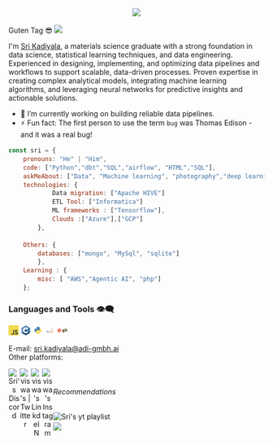 
<p align="center">
<img src="![cat-work-in-progress](https://github.com/user-attachments/assets/ee795883-3bcc-4176-be0a-c22f62cad1d5)"  />
</p>

Guten Tag :sunglasses: <img src="https://media.giphy.com/media/hvRJCLFzcasrR4ia7z/giphy.gif" width="25px"> 

I'm [Sri Kadiyala](https://www.linkedin.com/in/sri-bharadwaj-kadiyala-4576b7176/), a materials science graduate with a strong foundation in data science, statistical learning techniques, and data engineering. Experienced in designing, implementing, and optimizing data pipelines and workflows to support scalable, data-driven processes. Proven expertise in creating complex analytical models, integrating machine learning algorithms, and leveraging neural networks for predictive insights and actionable solutions.



- 🔭 I’m currently working on building reliable data pipelines.
- ⚡ Fun fact: The first person to use the term `bug` was Thomas Edison - and it was a real bug!

```javascript
const sri = {
    pronouns: "He" | "Him",
    code: ["Python","dbt","SQL","airflow", "HTML","SQL"],
    askMeAbout: ["Data", "Machine learning", "photography","deep learning","open-cv"],
    technologies: {
            Data migration: ["Apache HIVE"]
            ETL Tool: ["Informatica"]
            ML frameworks : ["Tensorflow"],
            Clouds :["Azure"],["GCP"]
        },

    Others: {
        databases: ["mongo", "MySql", "sqlite"]
        },
    Learning : {    
        misc: [ "AWS","Agentic AI", "php"]
    };
   ```


### Languages and Tools :eye_speech_bubble: 
<code><img height="20" src="https://raw.githubusercontent.com/github/explore/80688e429a7d4ef2fca1e82350fe8e3517d3494d/topics/javascript/javascript.png"></code>
<code><img height="20" src="https://raw.githubusercontent.com/github/explore/80688e429a7d4ef2fca1e82350fe8e3517d3494d/topics/cpp/cpp.png"></code>
<code><img height="20" src="https://raw.githubusercontent.com/github/explore/80688e429a7d4ef2fca1e82350fe8e3517d3494d/topics/python/python.png"></code>
<code><img height="20" src="https://raw.githubusercontent.com/github/explore/80688e429a7d4ef2fca1e82350fe8e3517d3494d/topics/mysql/mysql.png"></code>
<code><img height="20" src="https://raw.githubusercontent.com/github/explore/80688e429a7d4ef2fca1e82350fe8e3517d3494d/topics/git/git.png"></code>


E-mail: [sri.kadiyala@adi-gmbh.ai](mailto:sri.kadiyala@adi-gmbh.ai)\
Other platforms:
<br>
<p align="center">
<a href="discordapp.com/users/692334715956363264">
  <img align="left" alt="Sri's Discord" width="22px" src="https://cdn.jsdelivr.net/npm/simple-icons@v3/icons/discord.svg" />
</a>
<a href="https://x.com/shrikads">
  <img align="left" alt=" viswa's | Twitter" width="22px" src="https://cdn.jsdelivr.net/npm/simple-icons@v3/icons/twitter.svg" />
</a>
<a href="https://www.linkedin.com/in/sri-bharadwaj-kadiyala-4576b7176/">
  <img align="left" alt="viswa's LinkdeIN" width="22px" src="https://cdn.jsdelivr.net/npm/simple-icons@v3/icons/linkedin.svg" />
</a>
<a href="https://www.instagram.com/bharadwajsri/?hl=en">
  <img align="left" alt="viswa's Instagram" width="22px" src="https://cdn.jsdelivr.net/npm/simple-icons@v3/icons/instagram.svg" />
</a>
</p>

<br>

###### Recommendations
<a href="https://youtube.com/playlist?list=PLR7yrLMHm11Xv2FOeHtuhern2tYm_Yd0H&si=IDyaLjHDgMFfoohl" title='fall of civilizations'>
    <img align="left" alt="Sri's yt playlist" src="https://www.flaticon.com/free-icon/youtube_5968852?term=youtube&page=1&position=12&origin=tag&related_id=5968852" />
</a>
</br>
<img align="center" src="![image](https://github.com/user-attachments/assets/45b35b7c-55ad-435e-983a-dd931311cf97)" />
